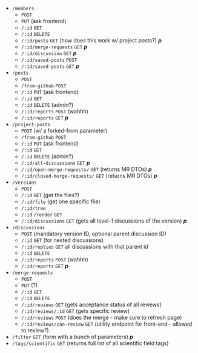 - `/members`
  - `POST`
  - `PUT` (ask frontend)
  - `/:id` `GET`
  - `/:id` `DELETE`
  - `/:id/posts` `GET` (how does this work w/ project posts?) **_p_**
  - `/:id/merge-requests` `GET` **_p_**
  - `/:id/discussion` `GET` **_p_**
  - `/:id/saved-posts` `POST`
  - `/:id/saved-posts` `GET` **_p_**
- `/posts`
  - `POST`
  - `/from-github` `POST`
  - `/:id` `PUT` (ask frontend)
  - `/:id` `GET`
  - `/:id` `DELETE` (admin?)
  - `/:id/reports` `POST` (wahhh)
  - `/:id/reports` `GET` **_p_**
- `/project-posts`
  - `POST` (w/ a forked-from parameter)
  - `/from-github` `POST`
  - `/:id` `PUT` (ask frontend)
  - `/:id` `GET`
  - `/:id` `DELETE` (admin?)
  - `/:id/all-discussions` `GET` **_p_**
  - `/:id/open-merge-requests/` `GET` (returns MR DTOs) **_p_**
  - `/:id/closed-merge-requests/` `GET` (returns MR DTOs) **_p_**
- `/versions`
  - `POST`
  - `/:id` `GET` (get the files?)
  - `/:id/file` (get one specific file)
  - `/:id/tree`
  - `/:id` `/render` `GET`
  - `/:id/discussions` `GET` (gets all level-1 discussions of the version) **_p_**
- `/discussions`
  - `POST` (mandatory version ID, optional parent discussion ID)
  - `/:id` `GET` (for nested discussions)
  - `/:id/replies` `GET` all discussions with that parent id
  - `/:id` `DELETE`
  - `/:id/reports` `POST` (wahhh)
  - `/:id/reports` `GET` **_p_**
- `/merge-requests`
  - `POST`
  - `PUT` (?)
  - `/:id` `GET`
  - `/:id` `DELETE`
  - `/:id/reviews` `GET` (gets acceptance status of all reviews)
  - `/:id/reviews/:id` `GET` (gets specific review)
  - `/:id/reviews` `POST` (does the merge - make sure to refresh page)
  - `/:id/reviews/can-review` `GET` (utility endpoint for front-end - allowed to review?)
- `/filter` `GET` (form with a bunch of parameters) **_p_**
- `/tags/scientific` `GET` (returns full list of all scientific field tags)
